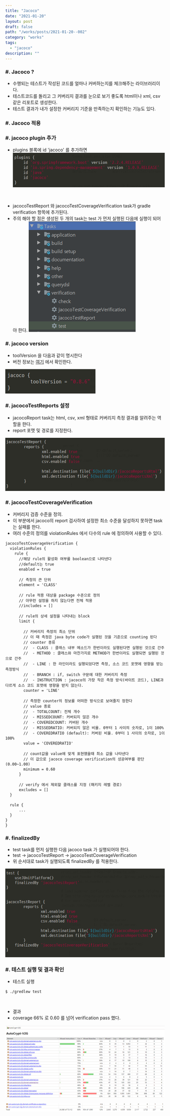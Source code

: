 ```yaml
---
title: "Jacoco"
date: "2021-01-20"
layout: post
draft: false
path: "/works/posts/2021-01-20--002"
category: "works"
tags:
  - "jacoco"
description: ""
---
```


### #. Jacoco ?
- 수행되는 테스트가 작성된 코드를 얼마나 커버하는지를 체크해주는 라이브러리이다.
- 테스트코드를 돌리고 그 커버리지 결과를 눈으로 보기 좋도록 html이나 xml, csv 같은 리포트로 생성한다. 
- 테스트 결과가 내가 설정한 커버리지 기준을 만족하는지 확인하는 기능도 있다. 

### #. Jacoco 적용

### #. jacoco plugin 추가
- plugins 블록에 id 'jacoco' 를 추가하면 
![](./002-01.PNG)

<br>

- jacocoTestReport 와 jacocoTestCoverageVerification task가 gradle verification 항목에 추가된다.
- 주의 해야 할 점은 생성된 두 개의 task는 test 가 먼저 실행된 다음에 실행이 되어야 한다.
![](002-02.PNG)


### #. jacoco version 
- toolVersion 을 다음과 같이 명시한다
- 버전 정보는 [여기](https://www.eclemma.org/jacoco/) 에서 확인한다.

![](./002-03.PNG)

### #. jacocoTestReports 설정
- jacocoReport task는 html, csv, xml 형태로 커버리지 측정 결과를 알려주는 역할을 한다.
- report 포맷 및 경로를 지정한다.

![](./002-04.PNG)

### #. jacocoTestCoverageVerification
- 커버리지 검증 수준을 정의.
- 이 부분에서 jacoco의 report 검사하여 설정한 최소 수준을 달성하지 못하면 task는 실패를 한다.
- 여러 수준의 정의를 violationRules 에서 다수의 rule 에 정의하여 사용할 수 있다.

```
jacocoTestCoverageVerification {
  violationRules {
    rule {
      //해당 rule의 활성화 여부를 boolean으로 나타낸다
      //default는 true
      enabled = true
        
      // 측정의 큰 단위
      element = 'CLASS'

      // rule 적용 대상을 package 수준으로 정의
      // 아무런 설정을 하지 않는다면 전체 적용
      //includes = []
        
      // rule의 상세 설정을 나타내는 block
      limit {

        // 커버리지 측정의 최소 단위
        // 이 때 측정은 java byte code가 실행된 것을 기준으로 counting 된다
        // counter 종류 
        //  - CLASS : 클래스 내부 메소드가 한번이라도 실행된다면 실행된 것으로 간주
        //  - METHOD : 클래스와 마찬가지로 METHOD가 한번이라도 실행되면 실행된 것으로 간주
        //  - LINE : 한 라인이라도 실행되었다면 측정, 소스 코드 포맷에 영향을 받는 측정방식
        //  - BRANCH : if, switch 구문에 대한 커버리지 측정
        //  - INSTRUCTION : jacoco의 가장 작은 측정 방식(바이트 코드), LINE과 다르게 소스 코드 포맷에 영향을 받지 않는다.
        counter = 'LINE'

        // 측정한 counter의 정보를 어떠한 방식으로 보여줄지 정한다
        // value 종료
        //  - TOTALCOUNT: 전체 개수
        //  - MISSEDCOUNT: 커버되지 않은 개수
        //  - COVEREDCOUNT: 커버된 개수
        //  - MISSEDRATIO: 커버되지 않은 비율. 0부터 1 사이의 숫자로, 1이 100%
        //  - COVEREDRATIO (default): 커버된 비율. 0부터 1 사이의 숫자로, 1이 100%
        value = 'COVEREDRATIO'

        // count값을 value에 맞게 표현했을때 최소 값을 나타낸다
        // 이 값으로 jacoco coverage verification의 성공여부를 판단 (0.00~1.00)
        minimum = 0.60
      }
    
      // verify 에서 제외할 클래스를 지정 (패키지 레벨 경로)
      excludes = []
  }
    
  rule {
      ...
  }
}
}
```


### #. finalizedBy
- test task를 먼저 실행한 다음 jacoco task 가 실행되어야 한다.
- test -> jacocoTestReport -> jacocoTestCoverageVerification
- 위 순서대로 task가 실행되도록 finalizedBy 를 적용한다.

![](./002-05.PNG)


### #. 테스트 실행 및 결과 확인
- 테스트 실행

```
$ ./gredlew test
```

<br>

- 결과
- coverage 66% 로 0.60 를 넘어 verification pass 했다.

![](./002-06.PNG) 

![](./002-07.PNG) 

<br>
